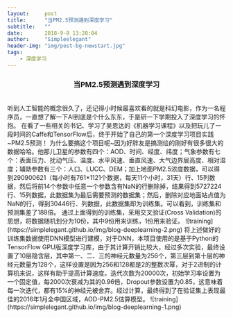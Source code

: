```yaml
---
layout:     post
title:      "当PM2.5预测遇到深度学习"
subtitle:   ""
date:       2018-9-8 13:28:04
author:     "Simpleelegant"
header-img: "img/post-bg-newstart.jpg"
tags:
    - 深度学习
---
```


<center><h3>当PM2.5预测遇到深度学习</h3></center>
<br>
听到人工智能的概念很久了，还记得小时候最喜欢看的就是科幻电影，作为一名程序员，一直想了解一下AI到底是个什么东东，于是研一下学期投入了深度学习的怀抱。
在看了一些相关的书记、学习了吴恩达的《机器学习课程》以及把玩儿了一段时间的Caffe和TensorFlow后，终于开始了自己的第一个深度学习项目实践~PM2.5预测！
为什么要搞这个项目呢~因为好胖友是搞测绘的刚好有很多很大的数据哈哈。他那儿卫星的参数有四个：AOD、时间、经度、纬度；气象参数有七个：表面压力、扰动气压、温度、水平风速、垂直风速、大气边界层高度、相对湿度；辅助参数有三个：人口、LUCC、DEM；加上地面PM2.5浓度数据，可以得到290900621（每小时有761*1121个数据，每天11个小时，31天）行、15列数据，然后将前14个参数中任意一个参数含有NaN的行删除掉，结果得到5727224行、15列数据，此数据集为最后需要预测的数据集；然后，删除对应地面站点值为NaN的行，得到30446行、列数据，此数据集即为训练集。可以看到，训练集和预测集差了188倍。
通过上面得到的训练集，采用交叉验证(Cross Validation)的思想，将数据随机划分为10份，其中9份用来训练，1份用来验证。
![training](https://simplelegant.github.io/img/blog-deeplearning-2.png)
将上述做好的训练集数据使用DNN模型进行建模，对于DNN，本项目使用的是基于Python的TensorFlow GPU版深度学习库，由于其计算开销比较大，经过多次实验，最终设置了10层隐含层，其中第一、二、三的神经元数量为256个，第三层到第十层的神经元数量为128个，这样设置是因为256和128都是2的整数次幂，对于2进制的计算机来说，这样有助于提高计算速度。迭代次数为20000次，初始学习率设置为一个固定值，每2000次衰减为其的0.96倍，Dropout参数设置为0.85，这意味着每一次迭代，都有15%的神经元被舍弃。经过计算，最终得到了在验证集上表现最佳的2016年1月全中国区域，AOD-PM2.5估算模型。
![training](https://simplelegant.github.io/img/blog-deeplearning-1.png)
